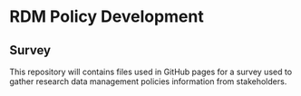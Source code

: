 # RDM Policy Development

## Survey
This repository will contains files used in GitHub pages for a survey used to gather research data management policies information from stakeholders.
